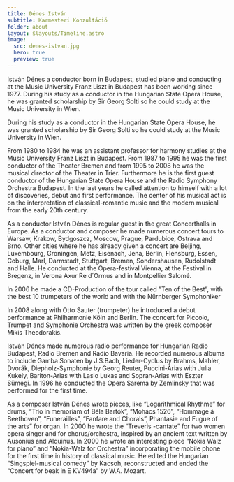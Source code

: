 ```yaml
---
title: Dénes István
subtitle: Karmesteri Konzultáció
folder: about
layout: $layouts/Timeline.astro
image:
  src: denes-istvan.jpg
  hero: true
  preview: true
---
```

István Dénes a conductor born in Budapest, studied piano and conducting at the Music University Franz Liszt in Budapest has been working since 1977. During his study as a conductor in the Hungarian State Opera House, he was granted scholarship by Sir Georg Solti so he could study at the Music University in Wien.

During his study as a conductor in the Hungarian State Opera House, he was granted scholarship by Sir Georg Solti so he could study at the Music University in Wien.

From 1980 to 1984 he was an assistant professor for harmony studies at the Music University Franz Liszt in Budapest. From 1987 to 1995 he was the first conductor of the Theater Bremen and from 1995 to 2008 he was the musical director of the Theater in Trier. Furthermore he is the first guest conductor of the Hungarian State Opera House and the Radio Symphony Orchestra Budapest. In the last years he called attention to himself with a lot of discoveries, debut and first performance. The center of his musical act is on the interpretation of classical-romantic music and the modern musical from the early 20th century.

As a conductor István Dénes is regular guest in the great Concerthalls in Europe. As a conductor and composer he made numerous concert tours to Warsaw, Krakow, Bydgoszcz, Moscow, Prague, Pardubice, Ostrava and Brno. Other cities where he has already given a concert are Beijing, Luxembourg, Groningen, Metz, Eisenach, Jena, Berlin, Flensburg, Essen, Coburg, Marl, Darmstadt, Stuttgart, Bremen, Sondershausen, Rudolstadt and Halle. He conducted at the Opera-festival Vienna, at the Festival in Bregenz, in Verona Axur Re d´Ormus and in Montpellier Salomé.

In 2006 he made a CD-Production of the tour called ”Ten of the Best”, with the best 10 trumpeters of the world and with the Nürnberger Symphoniker

In 2008 along with Otto Sauter (trumpeter) he introduced a debut performance at Philharmonie Köln and Berlin. The concert for Piccolo, Trumpet and Symphonie Orchestra was written by the greek composer Mikis Theodorakis.

István Dénes made numerous radio performance for Hungarian Radio Budapest, Radio Bremen and Radio Bavaria. He recorded numerous albums to include Gamba Sonaten by J.S.Bach, Lieder-Cyclus by Brahms, Mahler, Dvorák, Diepholz-Symphonie by Georg Reuter, Puccini-Arias with Julia Kukely, Bariton-Arias with Laslo Lukas and Sopran-Arias with Eszter Sümegi. In 1996 he conducted the Opera Sarema by Zemlinsky that was performed for the first time.

As a composer István Dénes wrote pieces, like “Logarithmical Rhythme” for drums, “Trio in memoriam of Béla Bartók”, “Mohács 1526”, “Hommage á Beethoven”, “Funerailles”, “Fanfare and Chorals”, Phantasie and Fugue of the arts” for organ. In 2000 he wrote the “Treveris -cantate” for two women opera singer and for chorus/orchestra, inspired by an ancient text written by Ausonius and Alquinus. In 2000 he wrote an interesting piece “Nokia Walz for piano” and “Nokia-Walz for Orchestra” incorporating the mobile phone for the first time in history of classical music. He edited the Hungarian “Singspiel-musical comedy” by Kacsoh, reconstructed and ended the “Concert for beak in E KV494a” by W.A. Mozart.